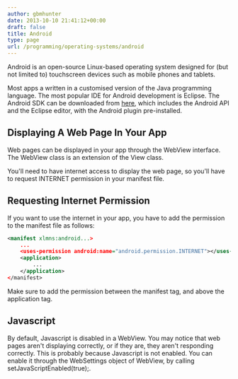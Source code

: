 ```yaml
---
author: gbmhunter
date: 2013-10-10 21:41:12+00:00
draft: false
title: Android
type: page
url: /programming/operating-systems/android
---
```


Android is an open-source Linux-based operating system designed for (but not limited to) touchscreen devices such as mobile phones and tablets.

Most apps a written in a customised version of the Java programming language. The most popular IDE for Android development is Eclipse. The Android SDK can be downloaded from [here](http://developer.android.com/sdk/index.html), which includes the Android API and the Eclipse editor, with the Android plugin pre-installed.

## Displaying A Web Page In Your App

Web pages can be displayed in your app through the WebView interface. The WebView class is an extension of the View class.

You'll need to have internet access to display the web page, so you'll have to request INTERNET permission in your manifest file.

## Requesting Internet Permission

If you want to use the internet in your app, you have to add the permission to the manifest file as follows:

```xml
<manifest xlmns:android...>
    ...
    <uses-permission android:name="android.permission.INTERNET"></uses-permission>
    <application>
        ...
    </application>
</manifest>
```

Make sure to add the permission between the manifest tag, and above the application tag.

## Javascript

By default, Javascript is disabled in a WebView. You may notice that web pages aren't displaying correctly, or if they are, they aren't responding correctly. This is probably because Javascript is not enabled. You can enable it through the WebSettings object of WebView, by calling setJavaScriptEnabled(true);.
